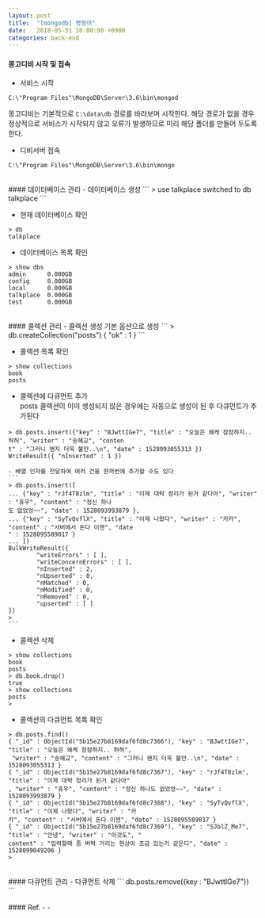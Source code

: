 ```yaml
---
layout: post
title:  "[mongodb] 명령어"
date:   2018-05-31 10:00:00 +0900
categories: back-end
---
```

#### 몽고디비 시작 및 접속
- 서비스 시작
```
C:\"Program Files"\MongoDB\Server\3.6\bin\mongod
```
몽고디비는 기본적으로 `C:\data\db` 경로를 바라보며 시작한다. 해당 경로가 없을 경우 정상적으로 서비스가 시작되지 않고 오류가 발생하므로 미리 해당 폴더를 만들어 두도록 한다.

- 디비서버 접속
```
C:\"Program Files"\MongoDB\Server\3.6\bin\mongo
```

<br>
#### 데이터베이스 관리
- 데이터베이스 생성
```
> use talkplace
switched to db talkplace
```

- 현재 데이터베이스 확인
```
> db
talkplace
```

- 데이터베이스 목록 확인
```
> show dbs
admin      0.000GB
config     0.000GB
local      0.000GB
talkplace  0.000GB
test       0.000GB
```

<br>
#### 콜렉션 관리
- 콜렉션 생성  
기본 옵션으로 생성
```
> db.createCollection("posts")
{ "ok" : 1 }
```

- 콜렉션 목록 확인
```
> show collections
book
posts
```

- 콜렉션에 다큐먼트 추가  
posts 콜렉션이 이미 생성되지 않은 경우에는 자동으로 생성이 된 후 다큐먼트가 추가된다
```
> db.posts.insert({"key" : "BJwttIGe7", "title" : "오늘은 왜케 잠잠하지.. 허허", "writer" : "송혜교", "conten
t" : "그러니 왠지 더욱 불안..\n", "date" : 1528093055313 })
WriteResult({ "nInserted" : 1 })
```

    - 배열 인자를 전달하여 여러 건을 한꺼번에 추가할 수도 있다
    ```
    > db.posts.insert([
    ... {"key" : "rJf4T8zlm", "title" : "이제 대략 정리가 된거 같다아", "writer" : "휴우", "content" : "정신 하나
    도 없었엉~~", "date" : 1528093993879 },
    ... {"key" : "SyTvQvflX", "title" : "이제 나왔다", "writer" : "카카", "content" : "서버에서 돈다 이젠", "date
    " : 1528095589017 }
    ... ])
    BulkWriteResult({
            "writeErrors" : [ ],
            "writeConcernErrors" : [ ],
            "nInserted" : 2,
            "nUpserted" : 0,
            "nMatched" : 0,
            "nModified" : 0,
            "nRemoved" : 0,
            "upserted" : [ ]
    })
    >
    ```


- 콜렉션 삭제
```
> show collections
book
posts
> db.book.drop()
true
> show collections
posts
>
```

- 콜렉션의 다큐먼트 목록 확인
```
> db.posts.find()
{ "_id" : ObjectId("5b15e27b8169daf6fd8c7366"), "key" : "BJwttIGe7", "title" : "오늘은 왜케 잠잠하지.. 허허",
 "writer" : "송혜교", "content" : "그러니 왠지 더욱 불안..\n", "date" : 1528093055313 }
{ "_id" : ObjectId("5b15e27b8169daf6fd8c7367"), "key" : "rJf4T8zlm", "title" : "이제 대략 정리가 된거 같다아"
, "writer" : "휴우", "content" : "정신 하나도 없었엉~~", "date" : 1528093993879 }
{ "_id" : ObjectId("5b15e27b8169daf6fd8c7368"), "key" : "SyTvQvflX", "title" : "이제 나왔다", "writer" : "카
카", "content" : "서버에서 돈다 이젠", "date" : 1528095589017 }
{ "_id" : ObjectId("5b15e27b8169daf6fd8c7369"), "key" : "SJblZ_Me7", "title" : "안녕", "writer" : "이것도", "
content" : "입력할때 좀 버벅 거리는 현상이 조금 있는거 같은디", "date" : 1528099049206 }
>
```

<br>
#### 다큐먼트 관리
- 다큐먼트 삭제
```
db.posts.remove({key : "BJwttIGe7"})
```

<br>
<br>
#### Ref.
- <https://velopert.com/594>
- <https://velopert.com/436>
